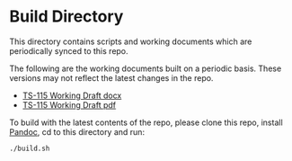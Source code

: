 # Build Directory

This directory contains scripts and working documents which are periodically synced to this repo.

The following are the working documents built on a periodic basis. These versions may not reflect the latest changes in the repo.

* [TS-115 Working Draft docx](./ts-115-working-draft.docx)
* [TS-115 Working Draft pdf](./ts-115-working-draft.pdf)

To build with the latest contents of the repo, please clone this repo, install [Pandoc](https://pandoc.org/), cd to this directory and run:  

`./build.sh`

